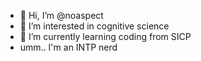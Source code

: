 - 👋 Hi, I’m @noaspect
- 👀 I’m interested in cognitive science
- 🌱 I’m currently learning coding from SICP
- umm.. I'm an INTP nerd

